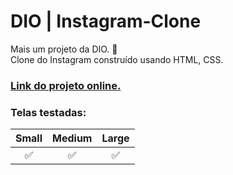 # DIO | Instagram-Clone
Mais um projeto da DIO. 🚀<br>
Clone do Instagram construído usando HTML, CSS.

### [Link do projeto online.](https://igo-dev.github.io/instagram-clone-dio/)

### Telas testadas:
Small | Medium| Large
:---:|:---:|:---:
✅|✅|✅
